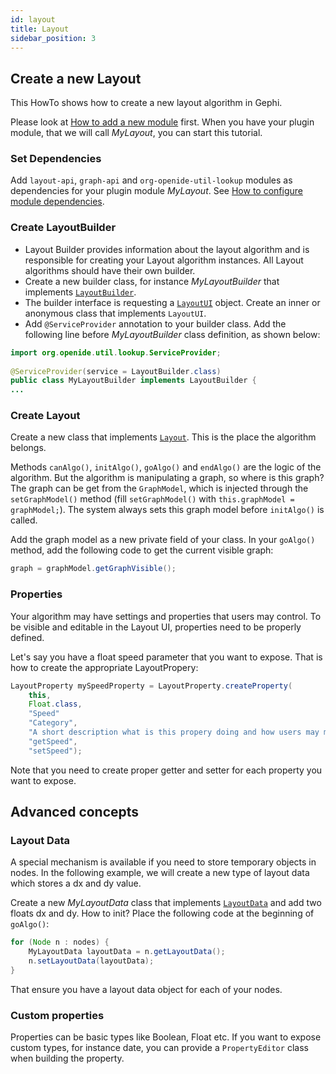 ```yaml
---
id: layout
title: Layout
sidebar_position: 3
---
```


## Create a new Layout

This HowTo shows how to create a new layout algorithm in Gephi.

Please look at [How to add a new module](https://github.com/gephi/gephi-plugins?tab=readme-ov-file#how-to-add-a-new-module) first. When you have your plugin module, that we will call *MyLayout*, you can start this tutorial.

### Set Dependencies

Add `layout-api`, `graph-api` and `org-openide-util-lookup` modules as dependencies for your plugin module *MyLayout*. See [How to configure module dependencies](https://github.com/gephi/gephi-plugins?tab=readme-ov-file#where-are-dependencies-configured).

### Create LayoutBuilder

* Layout Builder provides information about the layout algorithm and is responsible for creating your Layout algorithm instances. All Layout algorithms should have their own builder.
* Create a new builder class, for instance *MyLayoutBuilder* that implements [`LayoutBuilder`](https://javadoc.io/doc/org.gephi/gephi/latest/org/gephi/layout/spi/LayoutBuilder.html).
* The builder interface is requesting a [`LayoutUI`](https://javadoc.io/doc/org.gephi/gephi/latest/org/gephi/layout/spi/LayoutUI.html) object. Create an inner or anonymous class that implements `LayoutUI`.
* Add `@ServiceProvider` annotation to your builder class. Add the following line before *MyLayoutBuilder* class definition, as shown below:

```java
import org.openide.util.lookup.ServiceProvider;
 
@ServiceProvider(service = LayoutBuilder.class)
public class MyLayoutBuilder implements LayoutBuilder {
...
```

### Create Layout

Create a new class that implements [`Layout`](https://javadoc.io/doc/org.gephi/gephi/latest/org/gephi/layout/spi/Layout.html). This is the place the algorithm belongs.

Methods `canAlgo()`, `initAlgo()`, `goAlgo()` and `endAlgo()` are the logic of the algorithm. But the algorithm is manipulating a graph, so where is this graph? The graph can be get from the `GraphModel`, which is injected through the `setGraphModel()` method (fill `setGraphModel()` with `this.graphModel = graphModel;`). The system always sets this graph model before `initAlgo()` is called.

Add the graph model as a new private field of your class.
In your `goAlgo()` method, add the following code to get the current visible graph:

```java
graph = graphModel.getGraphVisible();
```

### Properties

Your algorithm may have settings and properties that users may control. To be visible and editable in the Layout UI, properties need to be properly defined.

Let's say you have a float speed parameter that you want to expose. That is how to create the appropriate LayoutPropery:

```java
LayoutProperty mySpeedProperty = LayoutProperty.createProperty(
    this, 
    Float.class,
    "Speed"
    "Category",
    "A short description what is this propery doing and how users may modify it",
    "getSpeed", 
    "setSpeed");
```

Note that you need to create proper getter and setter for each property you want to expose.

## Advanced concepts

### Layout Data

A special mechanism is available if you need to store temporary objects in nodes. In the following example, we will create a new type of layout data which stores a dx and dy value.

Create a new *MyLayoutData* class that implements [`LayoutData`](https://javadoc.io/doc/org.gephi/gephi/latest/org/gephi/graph/spi/LayoutData.html) and add two floats dx and dy.
How to init? Place the following code at the beginning of `goAlgo()`:

```java
for (Node n : nodes) {
    MyLayoutData layoutData = n.getLayoutData();
    n.setLayoutData(layoutData);
}
```

That ensure you have a layout data object for each of your nodes.

### Custom properties

Properties can be basic types like Boolean, Float etc. If you want to expose custom types, for instance date, you can provide a `PropertyEditor` class when building the property.